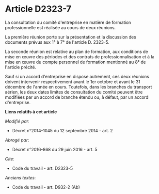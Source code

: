# Article D2323-7

La consultation du comité d'entreprise en matière de formation professionnelle est réalisée au cours de deux réunions. 

La première réunion porte sur la présentation et la discussion des documents prévus aux 1° à 7° de l'article D. 2323-5. 

La seconde réunion est relative au plan de formation, aux conditions de mise en œuvre des périodes et des contrats de
professionnalisation et à la mise en œuvre du compte personnel de formation  mentionné au 8° de l'article précité.

Sauf si un accord d'entreprise en dispose autrement, ces deux réunions doivent intervenir respectivement avant le 1er octobre
et avant le 31 décembre de l'année en cours. Toutefois, dans les branches du transport aérien, les deux dates limites de
consultation du comité peuvent être modifiées par un accord de branche étendu ou, à défaut, par un accord d'entreprise.

**Liens relatifs à cet article**

_Modifié par_:

  - Décret n°2014-1045 du 12 septembre 2014 - art. 2

_Abrogé par_:

  - Décret n°2016-868 du 29 juin 2016 - art. 5

_Cite_:

  - Code du travail - art. D2323-5

_Anciens textes_:

  - Code du travail - art. D932-2 (Ab)
